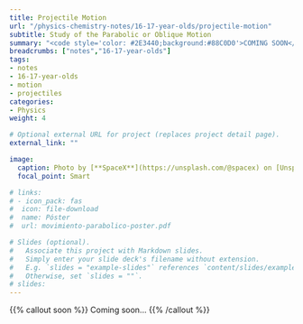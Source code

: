 ```yaml
---
title: Projectile Motion
url: "/physics-chemistry-notes/16-17-year-olds/projectile-motion"
subtitle: Study of the Parabolic or Oblique Motion
summary: "<code style='color: #2E3440;background:#88C0D0'>COMING SOON</code> <br> Study of the Parabolic or Oblique Motion."
breadcrumbs: ["notes","16-17-year-olds"]
tags:
- notes
- 16-17-year-olds
- motion
- projectiles
categories:
- Physics
weight: 4

# Optional external URL for project (replaces project detail page).
external_link: ""

image:
  caption: Photo by [**SpaceX**](https://unsplash.com/@spacex) on [Unsplash](https://unsplash.com)
  focal_point: Smart

# links:
# - icon_pack: fas
#  icon: file-download
#  name: Póster
#  url: movimiento-parabolico-poster.pdf  

# Slides (optional).
#   Associate this project with Markdown slides.
#   Simply enter your slide deck's filename without extension.
#   E.g. `slides = "example-slides"` references `content/slides/example-slides.md`.
#   Otherwise, set `slides = ""`.
# slides: 
---
```


{{% callout soon %}}
Coming soon...
{{% /callout %}}
